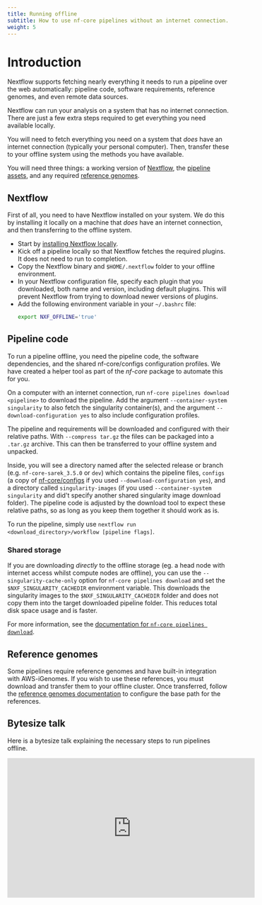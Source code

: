 ```yaml
---
title: Running offline
subtitle: How to use nf-core pipelines without an internet connection.
weight: 5
---
```


# Introduction

Nextflow supports fetching nearly everything it needs to run a pipeline over the web automatically: pipeline code, software requirements, reference genomes, and even remote data sources.

Nextflow can run your analysis on a system that has no internet connection.
There are just a few extra steps required to get everything you need available locally.

You will need to fetch everything you need on a system that _does_ have an internet connection (typically your personal computer).
Then, transfer these to your offline system using the methods you have available.

You will need three things: a working version of [Nextflow](#nextflow), the [pipeline assets](#pipeline-code), and any required [reference genomes](#reference-genomes).

## Nextflow

First of all, you need to have Nextflow installed on your system.
We do this by installing it locally on a machine that _does_ have an internet connection, and then transferring to the offline system.

- Start by [installing Nextflow locally](https://nextflow.io/docs/latest/getstarted.html#installation).
- Kick off a pipeline locally so that Nextflow fetches the required plugins. It does not need to run to completion.
- Copy the Nextflow binary and `$HOME/.nextflow` folder to your offline environment.
- In your Nextflow configuration file, specify each plugin that you downloaded, both name and version, including default plugins. This will prevent Nextflow from trying to download newer versions of plugins.
- Add the following environment variable in your `~/.bashrc` file:
  ```bash title=".bashrc"
  export NXF_OFFLINE='true'
  ```

## Pipeline code

To run a pipeline offline, you need the pipeline code, the software dependencies, and the shared nf-core/configs configuration profiles.
We have created a helper tool as part of the _nf-core_ package to automate this for you.

On a computer with an internet connection, run `nf-core pipelines download <pipeline>` to download the pipeline.
Add the argument `--container-system singularity` to also fetch the singularity container(s), and the argument `--download-configuration yes` to also include configuration profiles.

The pipeline and requirements will be downloaded and configured with their relative paths. With `--compress tar.gz` the files can be packaged into a `.tar.gz` archive. This can then be transferred to your offline system and unpacked.

Inside, you will see a directory named after the selected release or branch (e.g. `nf-core-sarek_3.5.0` or `dev`) which contains the pipeline files, `configs` (a copy of [nf-core/configs](https://github.com/nf-core/configs) if you used `--download-configuration yes`), and a directory called `singularity-images` (if you used `--container-system singularity` and did't specify another shared singularity image download folder).
The pipeline code is adjusted by the download tool to expect these relative paths, so as long as you keep them together it should work as is.

To run the pipeline, simply use `nextflow run <download_directory>/workflow [pipeline flags]`.

### Shared storage

If you are downloading _directly_ to the offline storage (eg. a head node with internet access whilst compute nodes are offline), you can use the `--singularity-cache-only` option for `nf-core pipelines download` and set the `$NXF_SINGULARITY_CACHEDIR` environment variable.
This downloads the singularity images to the `$NXF_SINGULARITY_CACHEDIR` folder and does not copy them into the target downloaded pipeline folder.
This reduces total disk space usage and is faster.

For more information, see the [documentation for `nf-core pipelines download`](/docs/nf-core-tools/pipelines/download).

## Reference genomes

Some pipelines require reference genomes and have built-in integration with AWS-iGenomes.
If you wish to use these references, you must download and transfer them to your offline cluster.
Once transferred, follow the [reference genomes documentation](/docs/usage/reference_genomes) to configure the base path for the references.

## Bytesize talk

Here is a bytesize talk explaining the necessary steps to run pipelines offline.

<!-- markdownlint-disable -->
<iframe width="560" height="315" src="https://www.youtube.com/embed/N1rRr4J0Lps" title="YouTube video player" frameborder="0" allow="accelerometer; autoplay; clipboard-write; encrypted-media; gyroscope; picture-in-picture" allowfullscreen></iframe>
<!-- markdownlint-restore -->
